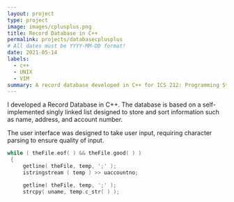 ```yaml
---
layout: project
type: project
image: images/cplusplus.png
title: Record Database in C++
permalink: projects/databasecplusplus
# All dates must be YYYY-MM-DD format!
date: 2021-05-14
labels:
  - c++
  - UNIX
  - VIM
summary: A record database developed in C++ for ICS 212: Programming Structure.
---
```


I developed a Record Database in C++.  The database is based on a self-implemented singly linked list designed to store and sort information such as name, address, and account number.  

The user interface was designed to take user input, requiring character parsing to ensure quality of input.  

```c++
while ( theFile.eof( ) && theFile.good( ) )
 {
     getline( theFile, temp, ';' );
     istringstream ( temp ) >> uaccountno;

     getline( theFile, temp, ';' );
     strcpy( uname, temp.c_str( ) );
```
